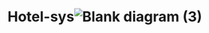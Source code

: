 # Hotel-sys![Blank diagram (3)](https://user-images.githubusercontent.com/56866260/226307872-0fdf815a-7998-4caf-9990-989f4a431c38.png)
